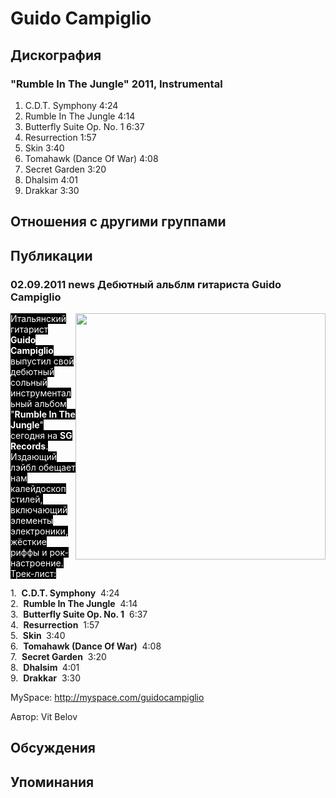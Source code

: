# Guido Campiglio



## Дискография

### "Rumble In The Jungle" 2011, Instrumental

1.  C.D.T. Symphony  4:24  
2.  Rumble In The Jungle  4:14  
3.  Butterfly Suite Op. No. 1  6:37  
4.  Resurrection  1:57  
5.  Skin  3:40  
6.  Tomahawk (Dance Of War)  4:08  
7.  Secret Garden  3:20  
8.  Dhalsim  4:01  
9.  Drakkar  3:30


## Отношения с другими группами


## Публикации

### 02.09.2011 news Дебютный альблм гитариста Guido Campiglio

<P><FONT style="BACKGROUND-COLOR: #000000" color=#ffffff><IMG height=394 alt="" hspace=0 src="/images/news_rus/2011.09/20864.jpg" width=400 align=right border=0>Итальянский гитарист <STRONG>Guido Campiglio</STRONG> выпустил свой дебютный сольный инструментальный альбом "<STRONG>Rumble In The Jungle</STRONG>" сегодня на <STRONG>SG Records</STRONG>. Издающий лэйбл обещает нам калейдоскоп стилей, включающий элементы электроники, жёсткие риффы и рок-настроение. Трек-лист:</FONT></P>
<P>1.&nbsp;&nbsp;<STRONG>C.D.T. Symphony</STRONG> &nbsp;4:24&nbsp; <BR>2.&nbsp;&nbsp;<STRONG>Rumble In The Jungle</STRONG> &nbsp;4:14&nbsp; <BR>3.&nbsp;&nbsp;<STRONG>Butterfly Suite Op. No. 1</STRONG> &nbsp;6:37&nbsp; <BR>4.&nbsp;&nbsp;<STRONG>Resurrection</STRONG> &nbsp;1:57&nbsp; <BR>5.&nbsp;&nbsp;<STRONG>Skin </STRONG>&nbsp;3:40&nbsp; <BR>6.&nbsp;&nbsp;<STRONG>Tomahawk (Dance Of War)</STRONG> &nbsp;4:08&nbsp; <BR>7.&nbsp;&nbsp;<STRONG>Secret Garden</STRONG> &nbsp;3:20&nbsp; <BR>8.&nbsp;&nbsp;<STRONG>Dhalsim </STRONG>&nbsp;4:01&nbsp; <BR>9.&nbsp;&nbsp;<STRONG>Drakkar</STRONG> &nbsp;3:30</P>
<P>MySpace: <A href="http://myspace.com/guidocampiglio">http://myspace.com/guidocampiglio</A></P>
Автор: Vit Belov


## Обсуждения


## Упоминания

